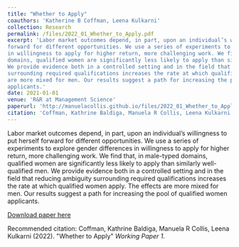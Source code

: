 ```yaml
---
title: "Whether to Apply"
coauthors: 'Katherine B Coffman, Leena Kulkarni'
collection: Research
permalink: /files/2022_01_Whether_to_Apply.pdf
excerpt: 'Labor market outcomes depend, in part, upon an individual’s willingness to put herself 
forward for different opportunities. We use a series of experiments to explore gender differences 
in willingness to apply for higher return, more challenging work. We find that, in male-typed 
domains, qualified women are significantly less likely to apply than similarly well-qualified men. 
We provide evidence both in a controlled setting and in the field that reducing ambiguity 
surrounding required qualifications increases the rate at which qualified women apply. The effects 
are more mixed for men. Our results suggest a path for increasing the pool of qualified women 
applicants.'
date: 2021-01-01
venue: 'R&R at Management Science'
paperurl: 'http://manuelacollis.github.io/files/2022_01_Whether_to_Apply.pdf'
citation: 'Coffman, Kathrine Baldiga, Manuela R Collis, Leena Kulkarni (2022). "Whether to Apply" <i>Working Paper 1</i>.'
---
```

Labor market outcomes depend, in part, upon an individual’s willingness to put herself 
forward for different opportunities. We use a series of experiments to explore gender differences 
in willingness to apply for higher return, more challenging work. We find that, in male-typed 
domains, qualified women are significantly less likely to apply than similarly well-qualified men. 
We provide evidence both in a controlled setting and in the field that reducing ambiguity 
surrounding required qualifications increases the rate at which qualified women apply. The effects 
are more mixed for men. Our results suggest a path for increasing the pool of qualified women 
applicants.

[Download paper here](http://manuelacollis.github.io/files/2022_01_Whether_to_Apply.pdf)

Recommended citation: Coffman, Kathrine Baldiga, Manuela R Collis, Leena Kulkarni (2022). "Whether to Apply" <i>Working Paper 1</i>.
